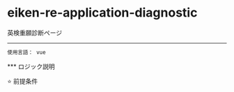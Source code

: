# eiken-re-application-diagnostic

英検重願診断ページ

---

```bash
使用言語： vue

```

\*\*\* ロジック説明

⭐️ 前提条件

```bash

```
